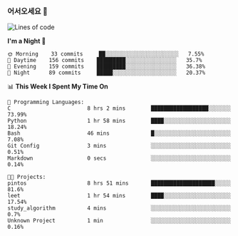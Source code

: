 ### 어서오세요 👋

<!--START_SECTION:waka-->
![Lines of code](https://img.shields.io/badge/From%20Hello%20World%20I%27ve%20Written-369465%20lines%20of%20code-blue)

**I'm a Night 🦉** 

```text
🌞 Morning    33 commits     ██░░░░░░░░░░░░░░░░░░░░░░░   7.55% 
🌆 Daytime    156 commits    █████████░░░░░░░░░░░░░░░░   35.7% 
🌃 Evening    159 commits    █████████░░░░░░░░░░░░░░░░   36.38% 
🌙 Night      89 commits     █████░░░░░░░░░░░░░░░░░░░░   20.37%

```


📊 **This Week I Spent My Time On** 

```text
💬 Programming Languages: 
C                        8 hrs 2 mins        ██████████████████░░░░░░░   73.99% 
Python                   1 hr 58 mins        ████░░░░░░░░░░░░░░░░░░░░░   18.24% 
Bash                     46 mins             █░░░░░░░░░░░░░░░░░░░░░░░░   7.08% 
Git Config               3 mins              ░░░░░░░░░░░░░░░░░░░░░░░░░   0.51% 
Markdown                 0 secs              ░░░░░░░░░░░░░░░░░░░░░░░░░   0.14%

🐱‍💻 Projects: 
pintos                   8 hrs 51 mins       ████████████████████░░░░░   81.6% 
leet                     1 hr 54 mins        ████░░░░░░░░░░░░░░░░░░░░░   17.54% 
study_algorithm          4 mins              ░░░░░░░░░░░░░░░░░░░░░░░░░   0.7% 
Unknown Project          1 min               ░░░░░░░░░░░░░░░░░░░░░░░░░   0.16%

```


<!--END_SECTION:waka-->
